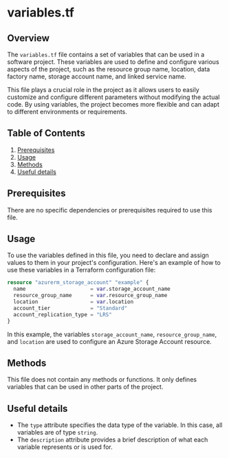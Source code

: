 # variables.tf
## Overview
The `variables.tf` file contains a set of variables that can be used in a software project. These variables are used to define and configure various aspects of the project, such as the resource group name, location, data factory name, storage account name, and linked service name. 

This file plays a crucial role in the project as it allows users to easily customize and configure different parameters without modifying the actual code. By using variables, the project becomes more flexible and can adapt to different environments or requirements.

## Table of Contents
1. [Prerequisites](#prerequisites)
2. [Usage](#usage)
3. [Methods](#methods)
4. [Useful details](#properties)

## Prerequisites
There are no specific dependencies or prerequisites required to use this file.

## Usage
To use the variables defined in this file, you need to declare and assign values to them in your project's configuration. Here's an example of how to use these variables in a Terraform configuration file:

```terraform
resource "azurerm_storage_account" "example" {
  name                     = var.storage_account_name
  resource_group_name      = var.resource_group_name
  location                 = var.location
  account_tier             = "Standard"
  account_replication_type = "LRS"
}
```

In this example, the variables `storage_account_name`, `resource_group_name`, and `location` are used to configure an Azure Storage Account resource.

## Methods
This file does not contain any methods or functions. It only defines variables that can be used in other parts of the project.

## Useful details
- The `type` attribute specifies the data type of the variable. In this case, all variables are of type `string`.
- The `description` attribute provides a brief description of what each variable represents or is used for.